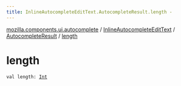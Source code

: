 ```yaml
---
title: InlineAutocompleteEditText.AutocompleteResult.length - 
---
```


[mozilla.components.ui.autocomplete](../../index.html) / [InlineAutocompleteEditText](../index.html) / [AutocompleteResult](index.html) / [length](./length.html)

# length

`val length: `[`Int`](https://kotlinlang.org/api/latest/jvm/stdlib/kotlin/-int/index.html)